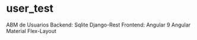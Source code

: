 # user_test
ABM de Usuarios
    Backend:
        Sqlite
        Django-Rest
    Frontend:
        Angular 9
        Angular Material
        Flex-Layout

